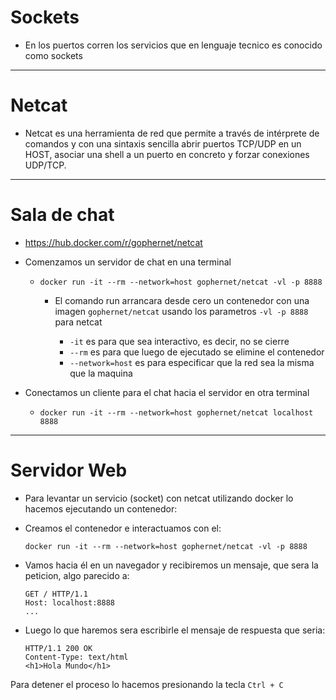 # Sockets 

- En los puertos corren los servicios que en lenguaje tecnico es conocido como sockets

<hr>

# Netcat 

- Netcat es una herramienta de red que permite  a través de intérprete de 
    comandos y con una sintaxis sencilla abrir puertos TCP/UDP en un HOST,
    asociar una shell a un puerto en concreto y forzar conexiones UDP/TCP.

<hr>

# Sala de chat

- https://hub.docker.com/r/gophernet/netcat

- Comenzamos un servidor de chat en una terminal

    - ```docker run -it --rm --network=host gophernet/netcat -vl -p 8888```

        - El comando run arrancara desde cero un contenedor 
            con una imagen `gophernet/netcat` usando los parametros `-vl -p 8888` para netcat

            * `-it` es para que sea interactivo, es decir, no se cierre
            * `--rm` es para que luego de ejecutado se elimine el contenedor
            * `--network=host` es para especificar que la red sea la misma que la maquina

- Conectamos un cliente para el chat hacia el servidor en otra terminal

    - ```docker run -it --rm --network=host gophernet/netcat localhost 8888```

<hr>

# Servidor Web

- Para levantar un servicio (socket) con netcat utilizando docker lo hacemos
    ejecutando un contenedor:

- Creamos el contenedor e interactuamos con el:

    ```docker run -it --rm --network=host gophernet/netcat -vl -p 8888```

- Vamos hacia él en un navegador y recibiremos un mensaje, que sera la peticion, algo parecido a:

    ```
    GET / HTTP/1.1
    Host: localhost:8888
    ...
    ```

- Luego lo que haremos sera escribirle el mensaje de respuesta que seria:

    ```
    HTTP/1.1 200 OK
    Content-Type: text/html
    <h1>Hola Mundo</h1>
    ```

Para detener el proceso lo hacemos presionando la tecla `Ctrl + C`


